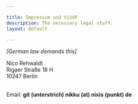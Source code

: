 ```yaml
---

title: Impressum und ViSdP
description: The necessary legal stuff.
layout: default

---
```


_[German law demands this]_


<adress>
Nico Rehwaldt<br/>
Rigaer Straße 18 H<br/>
10247 Berlin<br/>
</adress>

<br/>

Email: __git (unterstrich) nikku (at) nixis (punkt) de__
